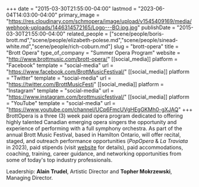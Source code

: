 +++
date = "2015-03-30T21:55:00-04:00"
lastmod = "2023-06-04T14:03:00-04:00"
primary_image = "https://res.cloudinary.com/schmopera/image/upload/v1545409169/media/webhook-uploads/1446314572165/Logo---BO.jpg.jpg"
publishDate = "2015-03-30T21:55:00-04:00"
related_people = ["scene/people/boris-brott.md","scene/people/elizabeth-polese.md","scene/people/sinead-white.md","scene/people/rich-coburn.md"]
slug = "brott-opera"
title = "Brott Opera"
type_of_company = "Summer Opera Program"
website = "http://www.brottmusic.com/brott-opera/"
[[social_media]]
platform = "Facebook"
template = "social-media"
url = "https://www.facebook.com/BrottMusicFestival/"
[[social_media]]
platform = "Twitter"
template = "social-media"
url = "https://twitter.com/BrottMusicFesti"
[[social_media]]
platform = "Instagram"
template = "social-media"
url = "https://www.instagram.com/brottmusicfestival/"
[[social_media]]
platform = "YouTube"
template = "social-media"
url = "https://www.youtube.com/channel/UCp6FmcUVgHEgGKMh0-gXJAQ"
+++
BrottOpera is a three (3) week paid opera program dedicated to offering highly talented Canadian emerging opera singers the opportunity and experience of performing with a full symphony orchestra. As part of the annual Brott Music Festival, based in Hamilton Ontario, will offer recital, staged, and outreach performance opportunities (_PopOpera_ & _La Traviata_ in 2023), paid stipends (visit [website](http://www.brottmusic.com/brott-opera/) for details), paid accommodations,  coaching, training, career guidance, and networking opportunities from some of today's top industry professionals.

Leadership: __Alain Trudel__, Artistic Director and __Topher Mokrzewski__, Managing Director.